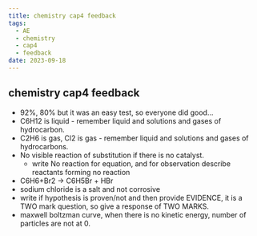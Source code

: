 ```yaml
---
title: chemistry cap4 feedback
tags:
  - AE
  - chemistry
  - cap4
  - feedback
date: 2023-09-18
---
```

## chemistry cap4 feedback
- 92%, 80% but it was an easy test, so everyone did good...
- C6H12 is liquid - remember liquid and solutions and gases of hydrocarbon.
- C2H6 is gas, Cl2 is gas - remember liquid and solutions and gases of hydrocarbons.
- No visible reaction of substitution if there is no catalyst.
	- write No reaction for equation, and for observation describe reactants forming no reaction
- C6H6+Br2 -> C6H5Br + HBr
- sodium chloride is a salt and not corrosive
- write if hypothesis is proven/not and then provide EVIDENCE, it is a TWO mark question, so give a response of TWO MARKS.
- maxwell boltzman curve, when there is no kinetic energy, number of particles are not at 0.